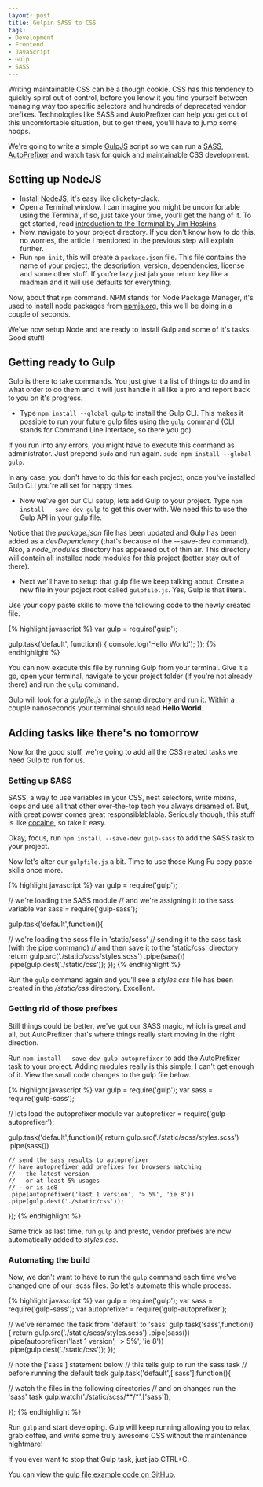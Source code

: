 ```yaml
---
layout: post
title: Gulpin SASS to CSS
tags:
- Development
- Frontend
- JavaScript
- Gulp
- SASS
---
```

Writing maintainable CSS can be a though cookie. CSS has this tendency to  quickly spiral out of control, before you know it you find yourself between managing way too specific selectors and hundreds of deprecated vendor prefixes. Technologies like SASS and AutoPrefixer can help you get out of this uncomfortable situation, but to get there, you'll have to jump some hoops.

We're going to write a simple [GulpJS](http://gulpjs.com/) script so we can run a [SASS](http://sass-lang.com/), [AutoPrefixer](https://github.com/metrime/gulp-autoprefixer) and watch task for quick and maintainable CSS development.


## Setting up NodeJS

- Install [NodeJS](http://nodejs.org/), it's easy like clickety-clack.
- Open a Terminal window. 
I can imagine you might be uncomfortable using the Terminal, if so, just take your time, you'll get the hang of it. To get started, read [introduction to the Terminal by Jim Hoskins](http://blog.teamtreehouse.com/introduction-to-the-mac-os-x-command-line).
- Now, navigate to your project directory. If you don't know how to do this, no worries, the article I mentioned in the previous step will explain further.
- Run `npm init`, this will create a `package.json` file. This file contains the name of your project, the description, version, dependencies, license and some other stuff. If you're lazy just jab your return key like a madman and it will use defaults for everything.

Now, about that `npm` command. NPM stands for Node Package Manager, it's used to install node packages from [npmjs.org](http://www.npmjs.org), this we'll be doing in a couple of seconds.

We've now setup Node and are ready to install Gulp and some of it's tasks. Good stuff!


## Getting ready to Gulp

Gulp is there to take commands. You just give it a list of things to do and in what order to do them and it will just handle it all like a pro and report back to you on it's progress.

- Type `npm install --global gulp` to install the Gulp CLI. This makes it possible to run your future gulp files using the `gulp` command (CLI stands for Command Line Interface, so there you go).

If you run into any errors, you might have to execute this command as administrator. Just prepend `sudo` and run again. `sudo npm install --global gulp`.

In any case, you don't have to do this for each project, once you've installed Gulp CLI you're all set for happy times.

- Now we've got our CLI setup, lets add Gulp to your project. Type `npm install --save-dev gulp` to get this over with. We need this to use the Gulp API in your gulp file. 

Notice that the *package.json* file has been updated and Gulp has been added as a *devDependency* (that's because of the --save-dev command). Also, a *node_modules* directory has appeared out of thin air. This directory will contain all installed node modules for this project (better stay out of there).

- Next we'll have to setup that gulp file we keep talking about. Create a new file in your poject root called `gulpfile.js`. Yes, Gulp is that literal.

Use your copy paste skills to move the following code to the newly created file.

{% highlight javascript %}
var gulp = require('gulp');

gulp.task('default', function() {
  console.log('Hello World');
});
{% endhighlight %}

You can now execute this file by running Gulp from your terminal. Give it a go, open your terminal, navigate to your project folder (if you're not already there) and run the `gulp` command.

Gulp will look for a *gulpfile.js* in the same directory and run it. Within a couple nanoseconds your terminal should read **Hello World**.


## Adding tasks like there's no tomorrow

Now for the good stuff, we're going to add all the CSS related tasks we need Gulp to run for us.


### Setting up SASS

SASS, a way to use variables in your CSS, nest selectors, write mixins, loops and use all that other over-the-top tech you always dreamed of. But, with great power comes great responsiblablabla. Seriously though, this stuff is like [cocaine](http://www.heydonworks.com/article/reinventing-the-hyperlink), so take it easy.

Okay, focus, run `npm install --save-dev gulp-sass` to add the SASS task to your project.

Now let's alter our `gulpfile.js` a bit. Time to use those Kung Fu copy paste skills once more.

{% highlight javascript %}
var gulp = require('gulp');

// we're loading the SASS module
// and we're assigning it to the sass variable
var sass = require('gulp-sass');

gulp.task('default',function(){

  // we're loading the scss file in 'static/scss'
  // sending it to the sass task (with the pipe command)
  // and then save it to the 'static/css' directory
  return gulp.src('./static/scss/styles.scss')
    .pipe(sass())
    .pipe(gulp.dest('./static/css'));
});
{% endhighlight %}

Run the `gulp` command again and you'll see a *styles.css* file has been created in the */static/css* directory. Excellent.


### Getting rid of those prefixes

Still things could be better, we've got our SASS magic, which is great and all, but AutoPrefixer that's where things really start moving in the right direction.

Run `npm install --save-dev gulp-autoprefixer` to add the AutoPrefixer task to your project. Adding modules really is this simple, I can't get enough of it. View the small code changes to the gulp file below.

{% highlight javascript %}
var gulp = require('gulp');
var sass = require('gulp-sass');

// lets load the autoprefixer module
var autoprefixer = require('gulp-autoprefixer');

gulp.task('default',function(){
  return gulp.src('./static/scss/styles.scss')
    .pipe(sass())

    // send the sass results to autoprefixer
    // have autoprefixer add prefixes for browsers matching
    // - the latest version
    // - or at least 5% usages
    // - or is ie8
    .pipe(autoprefixer('last 1 version', '> 5%', 'ie 8'))
    .pipe(gulp.dest('./static/css'));
});
{% endhighlight %}

Same trick as last time, run `gulp` and presto, vendor prefixes are now automatically added to *styles.css*.


### Automating the build

Now, we don't want to have to run the `gulp` command each time we've changed one of our .scss files. So let's automate this whole process.

{% highlight javascript %}
var gulp = require('gulp');
var sass = require('gulp-sass');
var autoprefixer = require('gulp-autoprefixer');

// we've renamed the task from 'default' to 'sass'
gulp.task('sass',function(){
  return gulp.src('./static/scss/styles.scss')
    .pipe(sass())
    .pipe(autoprefixer('last 1 version', '> 5%', 'ie 8'))
    .pipe(gulp.dest('./static/css'));
});

// note the ['sass'] statement below
// this tells gulp to run the sass task 
// before running the default task
gulp.task('default',['sass'],function(){

  // watch the files in the following directories
  // and on changes run the 'sass' task
  gulp.watch('./static/scss/**/*',['sass']);

});
{% endhighlight %}

Run `gulp` and start developing. Gulp will keep running allowing you to relax, grab coffee, and write some truly awesome CSS without the maintenance nightmare!

If you ever want to stop that Gulp task, just jab CTRL+C.

You can view the [gulp file example code on GitHub](https://github.com/rikschennink/gulpin-sass-to-css).
